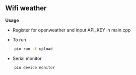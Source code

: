 ## Wifi weather 


**Usage** 
* Register for openweather and input API_KEY in main.cpp

* To run 

```bash 
    pio run -t upload 
```
* Serial monitor 

```bash 
    pio device monitor 
```












